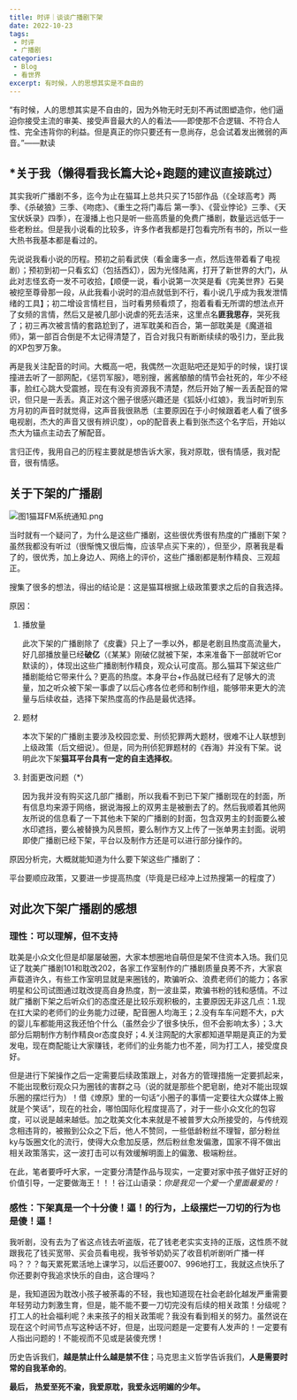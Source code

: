```yaml
---
title: 时评｜谈谈广播剧下架
date: 2022-10-23
tags:
 - 时评
 - 广播剧
categories:
 - Blog
 - 看世界
excerpt: 有时候，人的思想其实是不自由的
---
```



“有时候，人的思想其实是不自由的，因为外物无时无刻不再试图塑造你，他们逼迫你接受主流的审美、接受声音最大的人的看法——即使那不合逻辑、不符合人性、完全违背你的利益。但是真正的你只要还有一息尚存，总会试着发出微弱的声音。”——默读

## *关于我（懒得看我**长篇大论+跑题**的建议直接跳过）

其实我听广播剧不多，迄今为止在猫耳上总共只买了15部作品（《全球高考》两季、《杀破狼》三季、《吻痣》、《重生之将门毒后 第一季》、《营业悖论》三季、《天宝伏妖录》四季），在漫播上也只是听一些高质量的免费广播剧，数量远远低于一些老粉丝。但是我小说看的比较多，许多作者我都是打包看完所有书的，所以一些大热书我基本都是看过的。

先说说我看小说的历程。预初之前看武侠（看金庸多一点，然后连带着看了电视剧）；预初到初一只看玄幻（包括西幻），因为光怪陆离，打开了新世界的大门，从此对志怪玄奇一发不可收拾，【顺便一说，看小说第一次哭是看《完美世界》石昊被挖至尊骨那一段，从此我看小说时的泪点就低到不行，看小说几乎成为我发泄情绪的工具】；初二增设言情栏目，当时看男频看烦了，抱着看看无所谓的想法点开了女频的言情，然后又是被几部小说虐的死去活来，这里点名**匪我思存**，哭死我了；初三再次被言情的套路尬到了，进军耽美和百合，第一部耽美是《魔道祖师》，第一部百合倒是不太记得清楚了，百合对我只有断断续续的吸引力，至此我的XP包罗万象。

再是我关注配音的时间。大概高一吧，我偶然一次逛贴吧还是知乎的时候，误打误撞进去听了一部网配，《惩罚军服》，嗯别搜，酱酱酿酿的情节会社死的，年少不经事，脸红心跳大受震撼，现在有没有资源我不清楚，然后开始了解一丢丢配音的常识，但只是一丢丢。真正对这个圈子很感兴趣还是《狐妖小红娘》，我当时听到东方月初的声音时就觉得，这声音我很熟悉（主要原因在于小时候跟着老人看了很多电视剧，杰大的声音又很有辨识度），op的配音表上看到张杰这个名字后，开始以杰大为锚点主动去了解配音。

言归正传，我用自己的历程主要就是想告诉大家，我对原耽，很有情感，我对配音，很有情感。



## 关于下架的广播剧

![图1猫耳FM系统通知.png](/images/图1-猫耳FM系统通知.png)

当时就有一个疑问了，为什么是这些广播剧，这些很优秀很有热度的广播剧下架？虽然我都没有听过（很惭愧又很后悔，应该早点买下来的），但至少，原著我是看了的，很优秀，加上身边人、网络上的评价，这些广播剧都是制作精良、三观超正。

搜集了很多的想法，得出的结论是：这是猫耳根据上级政策要求之后的自我选择。

原因：

1. 播放量

   此次下架的广播剧除了《皮囊》只上了一季以外，都是老剧且热度高流量大，好几部播放量已经**破亿**（《某某》刚破亿就被下架，本来准备下一部就听它or默读的），体现出这些广播剧制作精良，观众认可度高。那么猫耳下架这些广播剧能给它带来什么？更高的热度。本身平台+作品就已经有了足够大的流量，加之听众被下架一事虐了以后心疼各位老师和制作组，能够带来更大的流量与后续收益，选择下架热度高的作品是最优选择。

2. 题材

   本次下架的广播剧主要涉及校园恋爱、刑侦犯罪两大题材，很难不让人联想到上级政策（后文细说）。但是，同为刑侦犯罪题材的《吞海》并没有下架。说明此次下架**猫耳平台具有一定的自主选择权**。

3. 封面更改问题（*）

   因为我并没有购买这几部广播剧，所以我看不到已下架广播剧现在的封面，所有信息均来源于网络，据说海报上的双男主是被删去了的。然后我顺着其他网友所说的信息看了一下其他未下架的广播剧的封面，包含双男主的封面要么被水印遮挡，要么被替换为风景照，要么制作方又上传了一张单男主封面。说明即使广播剧已经下架，平台以及制作方还是可以进行部分操作的。



原因分析完，大概就能知道为什么要下架这些广播剧了：

平台要顺应政策，又要进一步提高热度（毕竟是已经冲上过热搜第一的程度了）



## 对此次下架广播剧的感想

### 理性：可以理解，但不支持

耽美是小众文化但是却屡屡破圈，大家本想圈地自萌但是架不住资本入场。我们见证了耽美广播剧101和耽改202，各家工作室制作的广播剧质量良莠不齐，大家哀声载道许久，有些工作室明显就是来圈钱的，欺骗听众、浪费老师们的能力；各家明星和公司试图通过耽改提高自身热度，割一波韭菜，欺骗书粉的钱和感情。不过就广播剧下架之后听众们的态度还是比较乐观积极的，主要原因无非这几点：1.现在扛大梁的老师们的业务能力过硬，配音圈人均海王；2.没有车车问题不大，p大的婴儿车都能用这我还怕个什么（虽然会少了很多快乐，但不会影响太多）；3.大部分后期制作方制作精良or态度良好；4.关注网配的大家都知道早期是真正的为爱发电，现在商配能让大家赚钱，老师们的业务能力也不差，同为打工人，接受度良好。

但是进行下架操作之后一定需要后续政策跟上，对各方的管理措施一定要抓起来，不能出现敷衍观众只为圈钱的害群之马（说的就是那些个肥皂剧，绝对不能出现娱乐圈的摆烂行为）！借《燎原》里的一句话“小圈子的事情一定要往大众媒体上搬就是个笑话”，现在的社会，哪怕国际化程度提高了，对于一些小众文化的包容度，可以说是越来越低。加之耽美文化本来就是不被普罗大众所接受的，与传统观念相违背的，被搬到公众之下后，他人不赞同，一些低龄粉丝不理智，部分粉丝ky与饭圈文化的流行，使得大众愈加反感，然后粉丝愈发偏激，国家不得不做出相关政策落实，这一波打击可以有效缓解明面上的偏激、极端粉丝。

在此，笔者要呼吁大家，一定要分清楚作品与现实，一定要对家中孩子做好正好的价值引导，一定要做海王！！！谷江山语录：*你是我见一个爱一个里面最爱的！*

### 感性：下架真是一个十分**傻！逼！**的行为，上级摆烂一刀切的行为也是**傻！逼！**

我听剧，没有去为了省这点钱去听盗版，花了钱老老实实支持的正版，这性质不就跟我花了钱买宽带、买会员看电视，我爷爷奶奶买了收音机听剧听广播一样吗？？？每天累死累活地上课学习，以后还要007、996地打工，我就这点快乐了你还要剥夺我追求快乐的自由，这合理吗？

是，我知道因为耽改小孩子被荼毒的不轻，我也知道现在社会老龄化越发严重需要年轻劳动力刺激生育，但是，能不能不要一刀切完没有后续的相关政策！分级呢？打工人的社会福利呢？未来孩子的相关政策呢？我没有看到相关的努力。虽然说在现在这个时间节点写这种话不好，但是，出现问题是一定要有人发声的！一定要有人指出问题的！不能视而不见或是装傻充愣！

历史告诉我们，**越是禁止什么越是禁不住**；马克思主义哲学告诉我们，**人是需要时常的自我革命的**。



**最后，**
**热爱至死不渝，我爱原耽，我爱永远明媚的少年。**
